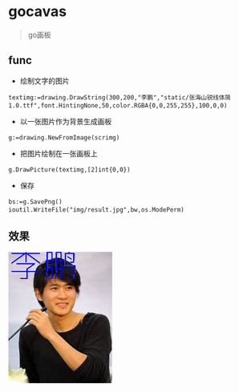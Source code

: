 # gocavas
>go画板

## func
+ 绘制文字的图片
```
textimg:=drawing.DrawString(300,200,"李鹏","static/张海山锐线体简1.0.ttf",font.HintingNone,50,color.RGBA{0,0,255,255},100,0,0)
```
+ 以一张图片作为背景生成画板
```
g:=drawing.NewFromImage(scrimg)
```
+ 把图片绘制在一张画板上
```
g.DrawPicture(textimg,[2]int{0,0})
```
+ 保存
```
bs:=g.SavePng()
ioutil.WriteFile("img/result.jpg",bw,os.ModePerm)
```

## 效果
![](img/hh.png)